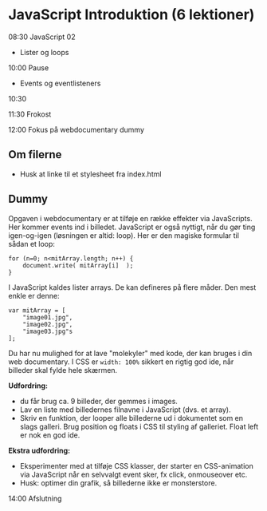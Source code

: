 # JavaScript Introduktion (6 lektioner)

08:30 JavaScript 02

* Lister og loops

10:00 Pause

* Events og eventlisteners

10:30 

11:30 Frokost

12:00 Fokus på webdocumentary dummy

## Om filerne

* Husk at linke til et stylesheet fra index.html

## Dummy

Opgaven i webdocumentary er at tilføje en række effekter via JavaScripts. Her kommer events ind i billedet. JavaScript er også nyttigt, når du gør ting igen-og-igen (løsningen er altid: loop). Her er den magiske formular til sådan et loop:

~~~~
for (n=0; n<mitArray.length; n++) {
	document.write( mitArray[i]  );
}
~~~~

I JavaScript kaldes lister arrays. De kan defineres på flere måder. Den mest enkle er denne:

~~~~
var mitArray = [
    "image01.jpg",
    "image02.jpg",
    "image03.jpg"s
];
~~~~

Du har nu mulighed for at lave "molekyler" med kode, der kan bruges i din web documentary. I CSS er `width: 100%` sikkert en rigtig god ide, når billeder skal fylde hele skærmen.

**Udfordring:**

* du får brug ca. 9 billeder, der gemmes i images. 
* Lav en liste med billedernes filnavne i JavaScript (dvs. et array). 
* Skriv en funktion, der looper alle billederne ud i dokumentet som en slags galleri. Brug position og floats i CSS til styling af galleriet. Float left er nok en god ide.

**Ekstra udfordring:**

* Eksperimenter med at tilføje CSS klasser, der starter en CSS-animation via JavaScript når en selvvalgt event sker, fx click, onmouseover etc. 
* Husk: optimer din grafik, så billederne ikke er monsterstore.


14:00 Afslutning



